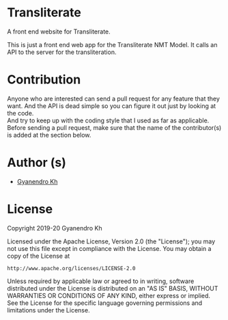 # Transliterate
A front end website for Transliterate.

This is just a front end web app for the Transliterate NMT Model.
It calls an API to the server for the transliteration.  

# Contribution
Anyone who are interested can send a pull request for any feature that they want.
And the API is dead simple so you can figure it out just by looking at the code.   
And try to keep up with the coding style that I used as far as applicable.   
Before sending a pull request, make sure that the name of the contributor(s) is added at the section below.

# Author (s)
- [Gyanendro Kh](https://gyanendrokh.github.io)

# License
Copyright 2019-20 Gyanendro Kh

Licensed under the Apache License, Version 2.0 (the "License");
you may not use this file except in compliance with the License.
You may obtain a copy of the License at

    http://www.apache.org/licenses/LICENSE-2.0

Unless required by applicable law or agreed to in writing, software
distributed under the License is distributed on an "AS IS" BASIS,
WITHOUT WARRANTIES OR CONDITIONS OF ANY KIND, either express or implied.
See the License for the specific language governing permissions and
limitations under the License.
